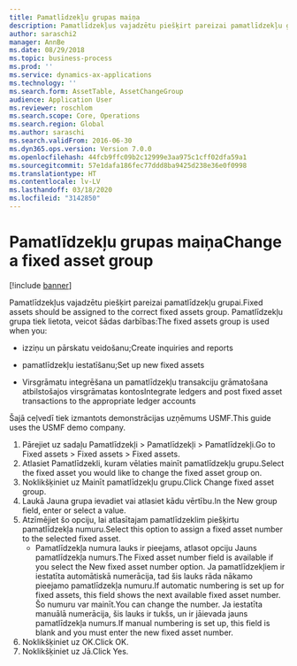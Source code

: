 ```yaml
---
title: Pamatlīdzekļu grupas maiņa
description: Pamatlīdzekļus vajadzētu piešķirt pareizai pamatlīdzekļu grupai.
author: saraschi2
manager: AnnBe
ms.date: 08/29/2018
ms.topic: business-process
ms.prod: ''
ms.service: dynamics-ax-applications
ms.technology: ''
ms.search.form: AssetTable, AssetChangeGroup
audience: Application User
ms.reviewer: roschlom
ms.search.scope: Core, Operations
ms.search.region: Global
ms.author: saraschi
ms.search.validFrom: 2016-06-30
ms.dyn365.ops.version: Version 7.0.0
ms.openlocfilehash: 44fcb9ffc09b2c12999e3aa975c1cff02dfa59a1
ms.sourcegitcommit: 57e1dafa186fec77ddd8ba9425d238e36e0f0998
ms.translationtype: HT
ms.contentlocale: lv-LV
ms.lasthandoff: 03/18/2020
ms.locfileid: "3142850"
---
```

# <a name="change-a-fixed-asset-group"></a><span data-ttu-id="4973b-103">Pamatlīdzekļu grupas maiņa</span><span class="sxs-lookup"><span data-stu-id="4973b-103">Change a fixed asset group</span></span>

[!include [banner](../../includes/banner.md)]

<span data-ttu-id="4973b-104">Pamatlīdzekļus vajadzētu piešķirt pareizai pamatlīdzekļu grupai.</span><span class="sxs-lookup"><span data-stu-id="4973b-104">Fixed assets should be assigned to the correct fixed assets group.</span></span> <span data-ttu-id="4973b-105">Pamatlīdzekļu grupa tiek lietota, veicot šādas darbības:</span><span class="sxs-lookup"><span data-stu-id="4973b-105">The fixed assets group is used when you:</span></span>

 - <span data-ttu-id="4973b-106">izziņu un pārskatu veidošanu;</span><span class="sxs-lookup"><span data-stu-id="4973b-106">Create inquiries and reports</span></span>

 - <span data-ttu-id="4973b-107">pamatlīdzekļu iestatīšanu;</span><span class="sxs-lookup"><span data-stu-id="4973b-107">Set up new fixed assets</span></span>

 - <span data-ttu-id="4973b-108">Virsgrāmatu integrēšana un pamatlīdzekļu transakciju grāmatošana atbilstošajos virsgrāmatas kontos</span><span class="sxs-lookup"><span data-stu-id="4973b-108">Integrate ledgers and post fixed asset transactions to the appropriate ledger accounts</span></span>

<span data-ttu-id="4973b-109">Šajā ceļvedī tiek izmantots demonstrācijas uzņēmums USMF.</span><span class="sxs-lookup"><span data-stu-id="4973b-109">This guide uses the USMF demo company.</span></span>

1. <span data-ttu-id="4973b-110">Pārejiet uz sadaļu Pamatlīdzekļi > Pamatlīdzekļi > Pamatlīdzekļi.</span><span class="sxs-lookup"><span data-stu-id="4973b-110">Go to Fixed assets > Fixed assets > Fixed assets.</span></span>
2. <span data-ttu-id="4973b-111">Atlasiet Pamatlīdzekli, kuram vēlaties mainīt pamatlīdzekļu grupu.</span><span class="sxs-lookup"><span data-stu-id="4973b-111">Select the fixed asset you would like to change the fixed asset group on.</span></span>
3. <span data-ttu-id="4973b-112">Noklikšķiniet uz Mainīt pamatlīdzekļu grupu.</span><span class="sxs-lookup"><span data-stu-id="4973b-112">Click Change fixed asset group.</span></span>
4. <span data-ttu-id="4973b-113">Laukā Jauna grupa ievadiet vai atlasiet kādu vērtību.</span><span class="sxs-lookup"><span data-stu-id="4973b-113">In the New group field, enter or select a value.</span></span>
5. <span data-ttu-id="4973b-114">Atzīmējiet šo opciju, lai atlasītajam pamatlīdzeklim piešķirtu pamatlīdzekļa numuru.</span><span class="sxs-lookup"><span data-stu-id="4973b-114">Select this option to assign a fixed asset number to the selected fixed asset.</span></span>
    * <span data-ttu-id="4973b-115">Pamatlīdzekļa numura lauks ir pieejams, atlasot opciju Jauns pamatlīdzekļa numurs.</span><span class="sxs-lookup"><span data-stu-id="4973b-115">The Fixed asset number field is available if you select the New fixed asset number option.</span></span>   <span data-ttu-id="4973b-116">Ja pamatlīdzekļiem ir iestatīta automātiskā numerācija, tad šis lauks rāda nākamo pieejamo pamatlīdzekļa numuru.</span><span class="sxs-lookup"><span data-stu-id="4973b-116">If automatic numbering is set up for fixed assets, this field shows the next available fixed asset number.</span></span> <span data-ttu-id="4973b-117">Šo numuru var mainīt.</span><span class="sxs-lookup"><span data-stu-id="4973b-117">You can change the number.</span></span>   <span data-ttu-id="4973b-118">Ja iestatīta manuālā numerācija, šis lauks ir tukšs, un ir jāievada jauns pamatlīdzekļa numurs.</span><span class="sxs-lookup"><span data-stu-id="4973b-118">If manual numbering is set up, this field is blank and you must enter the new fixed asset number.</span></span>     
6. <span data-ttu-id="4973b-119">Noklikšķiniet uz OK.</span><span class="sxs-lookup"><span data-stu-id="4973b-119">Click OK.</span></span>
7. <span data-ttu-id="4973b-120">Noklikšķiniet uz Jā.</span><span class="sxs-lookup"><span data-stu-id="4973b-120">Click Yes.</span></span>

